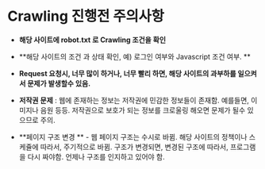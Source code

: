 # Crawling 진행전 주의사항 





- **해당 사이트에 robot.txt 로 Crawling 조건을 확인** 



- **해당 사이트의 조건 과 상태 확인, 예) 로그인 여부와 Javascript 조건 여부. **



- **Request 요청시, 너무 많이 하거나, 너무 빨리 하면, 해당 사이트의 과부하를 일으켜서 문제가 발생할수 있음.**



- **저작권 문제** : 웹에 존재하는 정보는 저작권에 민감한 정보들이 존재함. 예를들면, 이미지나 음원 등등. 저작권으로 보호가 되는 정보를 크로울링 해오면 문제가 될수 있으므로 주의. 



- **페이지 구조 변경 ** - 웹 페이지 구조는 수시로 바뀜. 해당 사이트의 정책이나 스케쥴에 따라서, 주기적으로 바뀜. 구조가 변경되면, 변경된 구조에 따라서, 프로그램을 다시 짜야함. 언제나 구조를 인지하고 있어야 함. 



